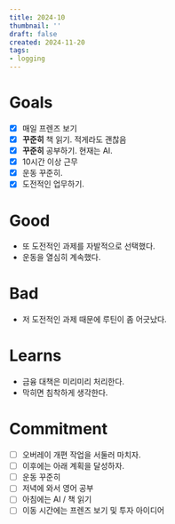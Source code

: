 ```yaml
---
title: 2024-10
thumbnail: ''
draft: false
created: 2024-11-20
tags:
- logging
---
```


# Goals

* [x] 매일 프렌즈 보기
* [x] **꾸준히** 책 읽기. 적게라도 괜찮음
* [x] **꾸준히** 공부하기. 현재는 AI.
* [x] 10시간 이상 근무
* [x] 운동 꾸준히.
* [x] 도전적인 업무하기.

# Good

* 또 도전적인 과제를 자발적으로 선택했다.
* 운동을 열심히 계속했다.

# Bad

* 저 도전적인 과제 때문에 루틴이 좀 어긋났다.

# Learns

* 금융 대책은 미리미리 처리한다.
* 막히면 침착하게 생각한다.

# Commitment

* [ ] 오버레이 개편 작업을 서둘러 마치자.
* [ ] 이후에는 아래 계획을 달성하자.
* [ ] 운동 꾸준히
* [ ] 저녁에 와서 영어 공부
* [ ] 아침에는 AI / 책 읽기
* [ ] 이동 시간에는 프렌즈 보기 및 투자 아이디어
